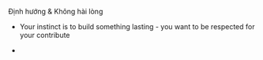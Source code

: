 Định hướng & Không hài lòng

* Your instinct is to build something lasting - you want to be respected for your contribute

* 